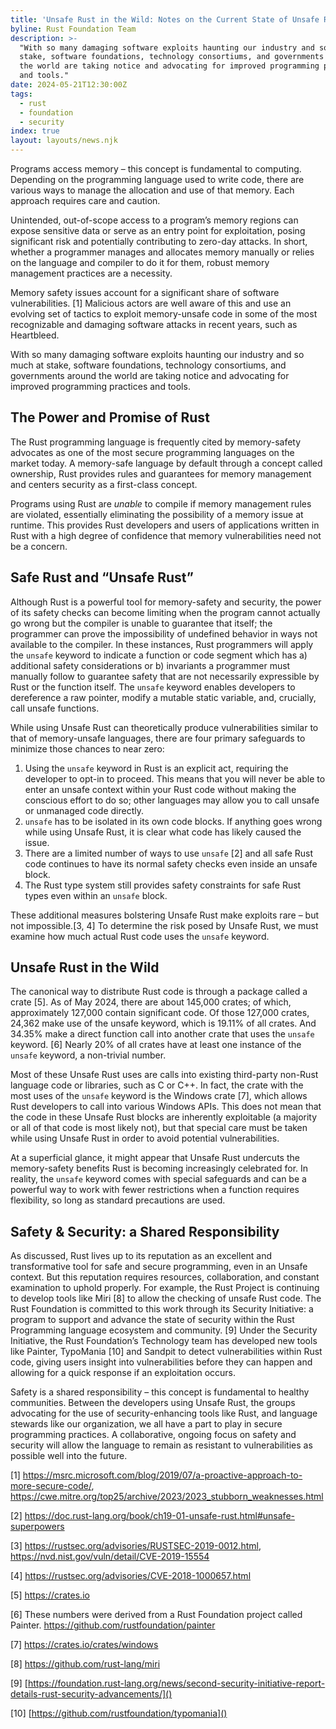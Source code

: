 ```yaml
---
title: 'Unsafe Rust in the Wild: Notes on the Current State of Unsafe Rust'
byline: Rust Foundation Team
description: >-
  "With so many damaging software exploits haunting our industry and so much at
  stake, software foundations, technology consortiums, and governments around
  the world are taking notice and advocating for improved programming practices
  and tools." 
date: 2024-05-21T12:30:00Z
tags:
  - rust
  - foundation
  - security
index: true
layout: layouts/news.njk
---
```

Programs access memory – this concept is fundamental to computing. Depending on the programming language used to write code, there are various ways to manage the allocation and use of that memory. Each approach requires care and caution.

Unintended, out-of-scope access to a program’s memory regions can expose sensitive data or serve as an entry point for exploitation, posing significant risk and potentially contributing to zero-day attacks. In short, whether a programmer manages and allocates memory manually or relies on the language and compiler to do it for them, robust memory management practices are a necessity.

Memory safety issues account for a significant share of software vulnerabilities. \[1\] Malicious actors are well aware of this and use an evolving set of tactics to exploit memory-unsafe code in some of the most recognizable and damaging software attacks in recent years, such as Heartbleed.

With so many damaging software exploits haunting our industry and so much at stake, software foundations, technology consortiums, and governments around the world are taking notice and advocating for improved programming practices and tools.

## The Power and Promise of Rust

The Rust programming language is frequently cited by memory-safety advocates as one of the most secure programming languages on the market today. A memory-safe language by default through a concept called ownership, Rust provides rules and guarantees for memory management and centers security as a first-class concept.

Programs using Rust are *unable* to compile if memory management rules are violated, essentially eliminating the possibility of a memory issue at runtime. This provides Rust developers and users of applications written in Rust with a high degree of confidence that memory vulnerabilities need not be a concern.

## Safe Rust and “Unsafe Rust”

Although Rust is a powerful tool for memory-safety and security, the power of its safety checks can become limiting when the program cannot actually go wrong but the compiler is unable to guarantee that itself; the programmer can prove the impossibility of undefined behavior in ways not available to the compiler. In these instances, Rust programmers will apply the `unsafe` keyword to indicate a function or code segment which has a) additional safety considerations or b) invariants a programmer must manually follow to guarantee safety that are not necessarily expressible by Rust or the function itself. The `unsafe` keyword enables developers to dereference a raw pointer, modify a mutable static variable, and, crucially, call unsafe functions.

While using Unsafe Rust can theoretically produce vulnerabilities similar to that of memory-unsafe languages, there are four primary safeguards to minimize those chances to near zero:

1. Using the `unsafe` keyword in Rust is an explicit act, requiring the developer to opt-in to proceed. This means that you will never be able to enter an unsafe context within your Rust code without making the conscious effort to do so; other languages may allow you to call unsafe or unmanaged code directly.
2. `unsafe` has to be isolated in its own code blocks. If anything goes wrong while using Unsafe Rust, it is clear what code has likely caused the issue.
3. There are a limited number of ways to use `unsafe` \[2\] and all safe Rust code continues to have its normal safety checks even inside an unsafe block.
4. The Rust type system still provides safety constraints for safe Rust types even within an `unsafe` block.

These additional measures bolstering Unsafe Rust make exploits rare – but not impossible.\[3, 4\] To determine the risk posed by Unsafe Rust, we must examine how much actual Rust code uses the `unsafe` keyword.

## Unsafe Rust in the Wild

The canonical way to distribute Rust code is through a package called a crate \[5\]. As of May 2024, there are about 145,000 crates; of which, approximately 127,000 contain significant code. Of those 127,000 crates, 24,362 make use of the unsafe keyword, which is 19.11% of all crates. And 34.35% make a direct function call into another crate that uses the `unsafe` keyword. \[6\] Nearly 20% of all crates have at least one instance of the `unsafe` keyword, a non-trivial number.

Most of these Unsafe Rust uses are calls into existing third-party non-Rust language code or libraries, such as C or C++. In fact, the crate with the most uses of the `unsafe` keyword is the Windows crate \[7\], which allows Rust developers to call into various Windows APIs. This does not mean that the code in these Unsafe Rust blocks are inherently exploitable (a majority or all of that code is most likely not), but that special care must be taken while using Unsafe Rust in order to avoid potential vulnerabilities.

At a superficial glance, it might appear that Unsafe Rust undercuts the memory-safety benefits Rust is becoming increasingly celebrated for. In reality, the `unsafe` keyword comes with special safeguards and can be a powerful way to work with fewer restrictions when a function requires flexibility, so long as standard precautions are used.

## Safety & Security: a Shared Responsibility

As discussed, Rust lives up to its reputation as an excellent and transformative tool for safe and secure programming, even in an Unsafe context. But this reputation requires resources, collaboration, and constant examination to uphold properly. For example, the Rust Project is continuing to develop tools like Miri \[8\] to allow the checking of unsafe Rust code. The Rust Foundation is committed to this work through its Security Initiative: a program to support and advance the state of security within the Rust Programming language ecosystem and community. \[9\] Under the Security Initiative, the Rust Foundation’s Technology team has developed new tools like Painter, TypoMania \[10\] and Sandpit to detect vulnerabilities within Rust code, giving users insight into vulnerabilities before they can happen and allowing for a quick response if an exploitation occurs.

Safety is a shared responsibility – this concept is fundamental to healthy communities. Between the developers using Unsafe Rust, the groups advocating for the use of security-enhancing tools like Rust, and language stewards like our organization, we all have a part to play in secure programming practices. A collaborative, ongoing focus on safety and security will allow the language to remain as resistant to vulnerabilities as possible well into the future.

\[1\] <a href="https://msrc.microsoft.com/blog/2019/07/a-proactive-approach-to-more-secure-code/" title="A proactive approach to more secure code" target="_blank" rel="noopener">https://msrc.microsoft.com/blog/2019/07/a-proactive-approach-to-more-secure-code/</a>, <a href="https://cwe.mitre.org/top25/archive/2023/2023_stubborn_weaknesses.html" title="Common Weakness Enumeration (CWE)" target="_blank" rel="noopener">https://cwe.mitre.org/top25/archive/2023/2023_stubborn_weaknesses.html </a>

\[2\] <a href="https://doc.rust-lang.org/book/ch19-01-unsafe-rust.html#unsafe-superpowers" title="Unsafe Rust" target="_blank" rel="noopener">https://doc.rust-lang.org/book/ch19-01-unsafe-rust.html#unsafe-superpowers</a>

\[3\] <a href="https://rustsec.org/advisories/RUSTSEC-2019-0012.html" title="RUSTSEC-2019-0012" target="_blank" rel="noopener">https://rustsec.org/advisories/RUSTSEC-2019-0012.html</a>, <a href="https://nvd.nist.gov/vuln/detail/CVE-2019-15554" title=" CVE-2019-15554 Detail" target="_blank" rel="noopener">https://nvd.nist.gov/vuln/detail/CVE-2019-15554 </a>

\[4\] <a href="https://rustsec.org/advisories/CVE-2018-1000657.html" title="Buffer overflow vulnerability in VecDeque::reserve()" target="_blank" rel="noopener">https://rustsec.org/advisories/CVE-2018-1000657.html</a>

\[5\] <a href="https://crates.io" title="crates.io: Rust Package Manager" target="_blank" rel="noopener">https://crates.io</a>

\[6\] These numbers were derived from a Rust Foundation project called Painter. <a href="https://github.com/rustfoundation/painter" title="The Rust Foundation Project: Painter" target="_blank" rel="noopener">https://github.com/rustfoundation/painter</a>

\[7\] <a href="https://crates.io/crates/windows" title="Rust for Windows" target="_blank" rel="noopener">https://crates.io/crates/windows</a>

\[8\] <a href="https://github.com/rust-lang/miri" title="Miri: Undefined Behavior detection tool for Rust" target="_blank" rel="noopener">https://github.com/rust-lang/miri</a>

\[9\] [https://foundation.rust-lang.org/news/second-security-initiative-report-details-rust-security-advancements/]()

\[10\] [https://github.com/rustfoundation/typomania]()